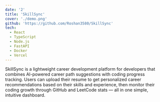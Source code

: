 ```yaml
---
date: '2'
title: 'SkillSync'
cover: './demo.png'
github: 'https://github.com/Roshan3580/SkillSync'
tech:
  - React
  - TypeScript
  - Node.js
  - FastAPI
  - Docker
  - Vercel
---
```


SkillSync is a lightweight career development platform for developers that combines AI-powered career path suggestions with coding progress tracking. Users can upload their resume to get personalized career recommendations based on their skills and experience, then monitor their coding growth through GitHub and LeetCode stats — all in one simple, intuitive dashboard.
